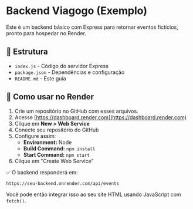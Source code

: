 # Backend Viagogo (Exemplo)

Este é um backend básico com Express para retornar eventos fictícios, pronto para hospedar no Render.

## 📁 Estrutura

- `index.js` - Código do servidor Express
- `package.json` - Dependências e configuração
- `README.md` - Este guia

## 🚀 Como usar no Render

1. Crie um repositório no GitHub com esses arquivos.
2. Acesse [https://dashboard.render.com](https://dashboard.render.com)
3. Clique em **New > Web Service**
4. Conecte seu repositório do GitHub
5. Configure assim:
   - **Environment:** Node
   - **Build Command:** `npm install`
   - **Start Command:** `npm start`
6. Clique em "Create Web Service"

✅ O backend responderá em:  
```
https://seu-backend.onrender.com/api/events
```

Você pode então integrar isso ao seu site HTML usando JavaScript com `fetch()`.